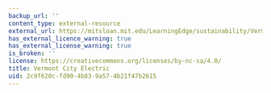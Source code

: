 ```yaml
---
backup_url: ''
content_type: external-resource
external_url: https://mitsloan.mit.edu/LearningEdge/sustainability/VermontCityElectric/Pages/default.aspx
has_external_licence_warning: true
has_external_license_warning: true
is_broken: ''
license: https://creativecommons.org/licenses/by-nc-sa/4.0/
title: Vermont City Electric
uid: 2c9f620c-fd90-4b83-9a57-4b21f47b2615
---
```


